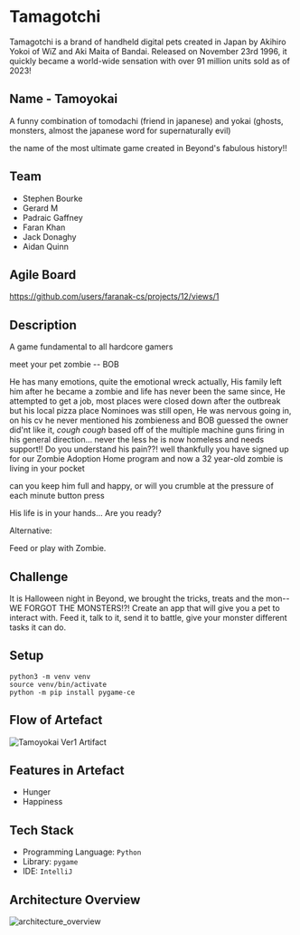 # Tamagotchi
Tamagotchi is a brand of handheld digital pets created in Japan by Akihiro Yokoi of WiZ and Aki Maita of Bandai.
Released on November 23rd 1996, it quickly became a world-wide sensation with over 91 million units sold as of 2023!

## Name - Tamoyokai
A funny combination of tomodachi (friend in japanese)
and yokai (ghosts, monsters, almost the japanese word for supernaturally evil)

the name of the most ultimate game created in Beyond's fabulous history!!

## Team
- Stephen Bourke
- Gerard M
- Padraic Gaffney
- Faran Khan
- Jack Donaghy
- Aidan Quinn

## Agile Board
https://github.com/users/faranak-cs/projects/12/views/1

## Description
A game fundamental to all hardcore gamers

meet your pet zombie -- BOB

He has many emotions, quite the emotional wreck actually,
His family left him after he became a zombie and life has never been the same since,
He attempted to get a job, most places were closed down after the outbreak but his local pizza place Nominoes was still open,
He was nervous going in, on his cv he never mentioned his zombieness and
BOB guessed the owner did'nt like it, *cough cough* based off of the multiple machine guns firing in his general direction...
never the less he is now homeless and  needs support!!
Do you understand his pain??! well thankfully you have signed up for our Zombie Adoption Home program and now
a 32 year-old zombie is living in your pocket

can you keep him full and happy, or will you crumble at the pressure of each minute button press

His life is in your hands... Are you ready?


Alternative:

Feed or play with Zombie.

## Challenge
It is Halloween night in Beyond, we brought the tricks, treats and the mon-- WE FORGOT THE MONSTERS!?! Create an app that will give you a pet to interact with. Feed it, talk to it, send it to battle, give your monster different tasks it can do.

## Setup
```
python3 -m venv venv
source venv/bin/activate
python -m pip install pygame-ce
```

## Flow of Artefact
![Tamoyokai Ver1 Artifact](https://github.com/user-attachments/assets/26578add-1934-4fcd-abf4-64da0d3363d0)

## Features in Artefact
- Hunger
- Happiness

## Tech Stack
- Programming Language: `Python`
- Library: `pygame`
- IDE: `IntelliJ`

## Architecture Overview
![architecture_overview](https://github.com/user-attachments/assets/58834774-a261-46a5-8e7b-68628d396db2)
